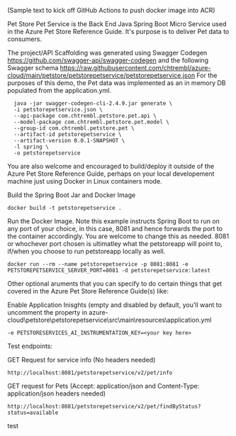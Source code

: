 (Sample text to kick off GitHub Actions to push docker image into ACR)

Pet Store Pet Service is the Back End Java Spring Boot Micro Service used in the Azure Pet Store Reference Guide. It's purpose is to deliver Pet data to consumers.

The project/API Scaffolding was generated using Swagger Codegen https://github.com/swagger-api/swagger-codegen and the following Swagger schema https://raw.githubusercontent.com/chtrembl/azure-cloud/main/petstore/petstorepetservice/petstorepetservice.json For the purposes of this demo, the Pet data was implemented as an in memory DB populated from the application.yml.

```
  java -jar swagger-codegen-cli-2.4.9.jar generate \
  -i petstorepetservice.json \
  --api-package com.chtrembl.petstore.pet.api \
  --model-package com.chtrembl.petstore.pet.model \
  --group-id com.chtrembl.petstore.pet \
  --artifact-id petstorepetservice \
  --artifact-version 0.0.1-SNAPSHOT \
  -l spring \
  -o petstorepetservice
```
You are also welcome and encouraged to build/deploy it outside of the Azure Pet Store Reference Guide, perhaps on your local developement machine just using Docker in Linux containers mode.

Build the Spring Boot Jar and Docker Image

```docker build -t petstorepetservice .```

Run the Docker Image. Note this example instructs Spring Boot to run on any port of your choice, in this case, 8081 and hence forwards the port to the container accordingly. You are welcome to change this as needed. 8081 or whochever port chosen is ultimatley what the petstoreapp will point to, if/when you choose to run petstoreapp locally as well.

```docker run --rm --name petstorepetservice -p 8081:8081 -e PETSTOREPETSERVICE_SERVER_PORT=8081 -d petstorepetservice:latest```

Other optional aruments that you can specify to do certain things that get covered in the Azure Pet Store Reference Guide(s) like:

Enable Application Inisghts (empty and disabled by default, you'll want to uncomment the property in azure-cloud\petstore\petstorepetservice\src\main\resources\application.yml

```-e PETSTORESERVICES_AI_INSTRUMENTATION_KEY=<your key here>```

Test endpoints:

GET Request for service info (No headers needed)

```http://localhost:8081/petstorepetservice/v2/pet/info```

GET request for Pets (Accept: application/json and Content-Type: application/json headers needed)

```http://localhost:8081/petstorepetservice/v2/pet/findByStatus?status=available``` 

test
